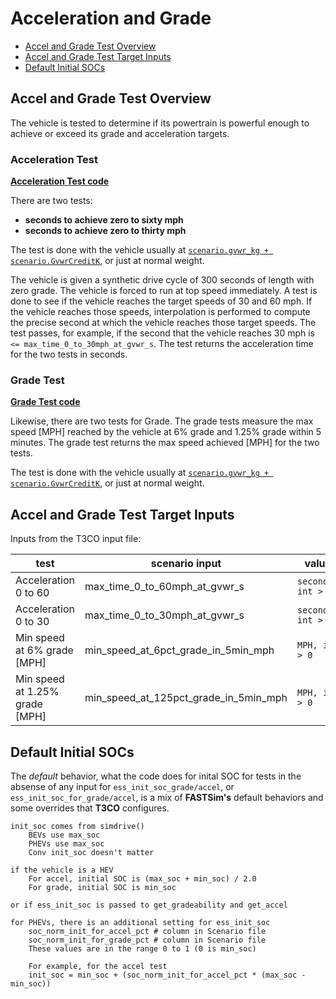 

# Acceleration and Grade

- [Accel and Grade Test Overview](#overview)
- [Accel and Grade Test Target Inputs](#test-target-inputs)
- [Default Initial SOCs](#default-socs)


## Accel and Grade Test Overview <a name="overview"></a>

The vehicle is tested to determine if its powertrain is powerful enough to achieve or exceed its grade and acceleration targets. 

### Acceleration Test

[**Acceleration Test code**](https://github.com/NREL/T3CO/blob/295ee11c72d6f387f8eb5b60bc35304a0bbfb0db/t3co/objectives/accel.py#L13)

There are two tests:
- **seconds to achieve zero to sixty mph**
- **seconds to achieve zero to thirty mph**

The test is done with the vehicle usually at [`scenario.gvwr_kg + scenario.GvwrCreditK`](https://github.com/NREL/T3CO/blob/295ee11c72d6f387f8eb5b60bc35304a0bbfb0db/t3co/run_scenario.py#L23), or just at normal weight.

The vehicle is given a synthetic drive cycle of 300 seconds of length with zero grade. The vehicle is forced to run at top speed immediately. A test is done to see if the vehicle reaches the target speeds of 30 and 60 mph. If the vehicle reaches those speeds, interpolation is performed to compute the precise second at which the vehicle reaches those target speeds. The test passes, for example, if the second that the vehicle reaches 30 mph is `<= max_time_0_to_30mph_at_gvwr_s`. The test returns the acceleration time for the two tests in seconds.


### Grade Test

[**Grade Test code**](https://github.com/NREL/T3CO/blob/295ee11c72d6f387f8eb5b60bc35304a0bbfb0db/t3co/objectives/gradeability.py#L13)

Likewise, there are two tests for Grade. The grade tests measure the max speed [MPH] reached by the vehicle at 6% grade and 1.25% grade within 5 minutes. The grade test returns the max speed achieved [MPH] for the two tests.

The test is done with the vehicle usually at [`scenario.gvwr_kg + scenario.GvwrCreditK`](https://github.com/NREL/T3CO/blob/295ee11c72d6f387f8eb5b60bc35304a0bbfb0db/t3co/run_scenario.py#L23), or just at normal weight.



## Accel and Grade Test Target Inputs <a name="test-target-inputs"></a>

Inputs from the T3CO input file:

| test | scenario input | value |
|-----|-----|-----|
|Acceleration 0 to 60 |max_time_0_to_60mph_at_gvwr_s| `seconds, int > 0` |
|Acceleration 0 to 30 |max_time_0_to_30mph_at_gvwr_s| `seconds, int > 0` |
|Min speed at 6% grade [MPH] |min_speed_at_6pct_grade_in_5min_mph| `MPH, int > 0` |
|Min speed at 1.25% grade [MPH]|min_speed_at_125pct_grade_in_5min_mph| `MPH, int > 0` |


## Default Initial SOCs <a name="default-socs"></a>

The *default* behavior, what the code does for inital SOC for tests in the absense of any input for `ess_init_soc_grade/accel`, or `ess_init_soc_for_grade/accel`, is a mix of **FASTSim's** default behaviors and some overrides that **T3CO** configures. 

    init_soc comes from simdrive()
        BEVs use max_soc
        PHEVs use max_soc
        Conv init_soc doesn't matter
    
    if the vehicle is a HEV
        For accel, initial SOC is (max_soc + min_soc) / 2.0
        For grade, initial SOC is min_soc
    
    or if ess_init_soc is passed to get_gradeability and get_accel
    
    for PHEVs, there is an additional setting for ess_init_soc
        soc_norm_init_for_accel_pct # column in Scenario file
        soc_norm_init_for_grade_pct # column in Scenario file
        These values are in the range 0 to 1 (0 is min_soc)
    
        For example, for the accel test
        init_soc = min_soc + (soc_norm_init_for_accel_pct * (max_soc - min_soc))

